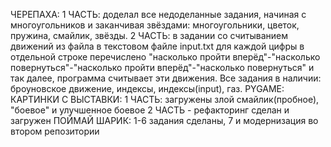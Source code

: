 ЧЕРЕПАХА: 
1 ЧАСТЬ: доделал все недоделанные задания, начиная с многоугольников и заканчивая звёздами: многоугольники, цветок, пружина, смайлик, звёзды.
2 ЧАСТЬ: в задании со считыванием движений из файла в текстовом файле input.txt для каждой цифры в отдельной строке перечислено "насколько пройти вперёд"-"насколько повернуться"-"насколько пройти вперёд"-"насколько повернуться" и так далее, программа считывает эти движения. Все задания в наличии: броуновское движение, индексы, индексы(input), газ.
PYGAME: КАРТИНКИ С ВЫСТАВКИ:
1 ЧАСТЬ: загружены злой смайлик(пробное), "боевое" и улучшенное боевое
2 ЧАСТЬ - рефакторинг сделан и загружен
ПОЙМАЙ ШАРИК:
1-6 задания сделаны, 7 и модернизация во втором репозитории

